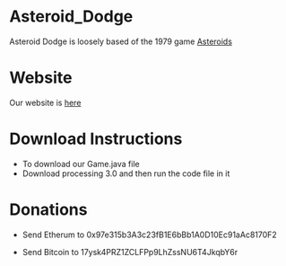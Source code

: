 # Asteroid_Dodge

Asteroid Dodge is loosely based of the 1979 game [Asteroids](https://en.m.wikipedia.org/wiki/Asteroids_(video_game))

# Website

Our website is [here](https://sites.google.com/u/0/d/1f2sGMi6IbnmtKJgUXgJJFlmbwGznuVk4/edit?usp=sites_home)

# Download Instructions 
* To download our Game.java file
* Download processing 3.0 and then run the code file in it 


# Donations

* Send Etherum to 0x97e315b3A3c23fB1E6bBb1A0D10Ec91aAc8170F2

* Send Bitcoin to 17ysk4PRZ1ZCLFPp9LhZssNU6T4JkqbY6r
